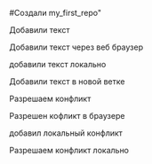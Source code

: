 #Создали my_first_repo" 

Добавили текст

Добавили текст через веб браузер

добавили текст локально

Добавили текст в новой ветке

Разрешаем конфликт

Разрешен кофликт в браузере

добавил локальный конфликт


Разрешаем конфликт локально

